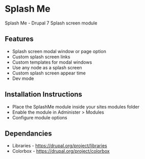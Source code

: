 Splash Me
========

Splash Me - Drupal 7 Splash screen module

Features
--------

- Splash screen modal window or page option
- Custom splash screen links
- Custom templates for modal windows
- Use any node as a splash screen
- Custom splash screen appear time
- Dev mode


Installation Instructions
-------------------------

- Place the SplashMe module inside your sites modules folder
- Enable the module in Administer > Modules
- Configure module options

Dependancies
------------

- Libraries - https://drupal.org/project/libraries
- Colorbox - https://drupal.org/project/colorbox
